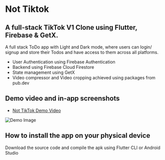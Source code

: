 # Not Tiktok

## A full-stack TikTok V1 Clone using Flutter, Firebase & GetX.

A full stack ToDo app with Light and Dark mode, where users can login/ signup and store their Todos and have access to them across all platforms.

* User Authentication using Firebase Authentication
* Backend using Firebase Cloud Firestore
* State management using GetX
* Video compressor and Video cropping achieved using packages from pub.dev

## Demo video and in-app screenshots

* [Not TikTok Demo Video]( https://www.youtube.com/watch?v=mcxVZEMcafI)

![Demo Image](https://github.com/llKYOTOll/NotTikTok-TikTokClone/blob/master/assets/promotional_images/Screenshot%202022-06-20%20164112.png?raw=true)

## How to install the app on your physical device

Download the source code and compile the apk using Flutter CLI or Android Studio
